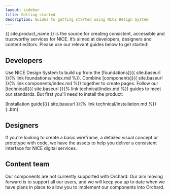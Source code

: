 ```yaml
---
layout: sidebar
title: Getting started
description: Guides to getting started using NICE Design System
---
```


{{ site.product_name }} is the source for creating consistent, accessible and trustworthy services for NICE. It’s aimed at developers, designers and content editors. Please use our relevant guides below to get started:

## Developers

Use NICE Design System to build up from the [foundations]({{ site.baseurl }}{% link foundations/index.md %}). Combine [components]({{ site.baseurl }}{% link components/index.md %}) together to create pages. Follow our [technical]({{ site.baseurl }}{% link technical/index.md %}) guides to meet our standards. But first you'll need to install the product:

[Installation guide]({{ site.baseurl }}{% link technical/installation.md %}){:.btn}

## Designers

If you're looking to create a basic wireframe, a detailed visual concept or prototype with code, we have the assets to help you deliver a consistent interface for NICE digital services. 

## Content team

Our components are not currently supported with Orchard. Our aim moving forward is to support all our users, and we will keep you up to date when we have plans in place to allow you to implement our components into Orchard.